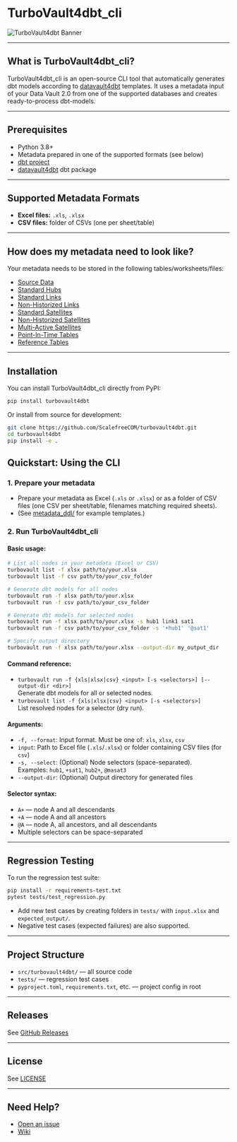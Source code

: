# TurboVault4dbt_cli

![TurboVault4dbt Banner](https://user-images.githubusercontent.com/81677440/214857459-13fb4674-06e7-40d1-abb6-1b43133f2f8b.png)

---

## What is TurboVault4dbt_cli?
TurboVault4dbt_cli is an open-source CLI tool that automatically generates dbt models according to [datavault4dbt](https://github.com/ScalefreeCOM/datavault4dbt) templates. It uses a metadata input of your Data Vault 2.0 from one of the supported databases and creates ready-to-process dbt-models.

---

## Prerequisites
- Python 3.8+
- Metadata prepared in one of the supported formats (see below)
- [dbt project](https://docs.getdbt.com/docs/get-started/getting-started-dbt-core)
- [datavault4dbt](https://github.com/ScalefreeCOM/datavault4dbt) dbt package


---

## Supported Metadata Formats  
- **Excel files:** `.xls`, `.xlsx`
- **CSV files:** folder of CSVs (one per sheet/table)

---

## How does my metadata need to look like?
Your metadata needs to be stored in the following tables/worksheets/files: 
- [Source Data](https://github.com/ScalefreeCOM/turbovault4dbt/wiki/source-data)
- [Standard Hubs](https://github.com/ScalefreeCOM/turbovault4dbt/wiki/hubs)
- [Standard Links](https://github.com/ScalefreeCOM/turbovault4dbt/wiki/links)
- [Non-Historized Links](https://github.com/ScalefreeCOM/turbovault4dbt/wiki/non-Historized-links)
- [Standard Satellites](https://github.com/ScalefreeCOM/turbovault4dbt/wiki/standard-satellites)
- [Non-Historized Satellites](https://github.com/ScalefreeCOM/turbovault4dbt/wiki/non-Historized-satellites)
- [Multi-Active Satellites](https://github.com/ScalefreeCOM/turbovault4dbt/wiki/multiactive-satellites)
- [Point-In-Time Tables](https://github.com/ScalefreeCOM/turbovault4dbt/wiki/Point-In-Time)
- [Reference Tables](https://github.com/ScalefreeCOM/turbovault4dbt/wiki/reference-tables)

---

## Installation

You can install TurboVault4dbt_cli directly from PyPI:
```sh
pip install turbovault4dbt
```
Or install from source for development:
```sh
git clone https://github.com/ScalefreeCOM/turbovault4dbt.git
cd turbovault4dbt
pip install -e .
```
## Quickstart: Using the CLI

### 1. Prepare your metadata
- Prepare your metadata as Excel (`.xls` or `.xlsx`) or as a folder of CSV files (one CSV per sheet/table, filenames matching required sheets).
- (See [metadata_ddl/](metadata_ddl/) for example templates.)

### 2. Run TurboVault4dbt_cli

#### Basic usage:
```sh
# List all nodes in your metadata (Excel or CSV)
turbovault list -f xlsx path/to/your.xlsx
turbovault list -f csv path/to/your_csv_folder

# Generate dbt models for all nodes
turbovault run -f xlsx path/to/your.xlsx
turbovault run -f csv path/to/your_csv_folder

# Generate dbt models for selected nodes
turbovault run -f xlsx path/to/your.xlsx -s hub1 link1 sat1
turbovault run -f csv path/to/your_csv_folder -s '+hub1' '@sat1'

# Specify output directory
turbovault run -f xlsx path/to/your.xlsx --output-dir my_output_dir
```
#### Command reference:
- `turbovault run -f {xls|xlsx|csv} <input> [-s <selectors>] [--output-dir <dir>]`  
  Generate dbt models for all or selected nodes.
- `turbovault list -f {xls|xlsx|csv} <input> [-s <selectors>]`  
  List resolved nodes for a selector (dry run).

#### Arguments:
- `-f, --format`: Input format. Must be one of: `xls`, `xlsx`, `csv`
- `input`: Path to Excel file (`.xls`/`.xlsx`) or folder containing CSV files (for `csv`)
- `-s, --select`: (Optional) Node selectors (space-separated).  
   Examples: `hub1`, `+sat1`, `hub2+`, `@masat3`
- `--output-dir`: (Optional) Output directory for generated files

#### Selector syntax:
- `A+` — node A and all descendants
- `+A` — node A and all ancestors
- `@A` — node A, all ancestors, and all descendants
- Multiple selectors can be space-separated

---

## Regression Testing

To run the regression test suite:
```sh
pip install -r requirements-test.txt
pytest tests/test_regression.py
```
- Add new test cases by creating folders in `tests/` with `input.xlsx` and `expected_output/`.
- Negative test cases (expected failures) are also supported.

---

## Project Structure
- `src/turbovault4dbt/` — all source code
- `tests/` — regression test cases
- `pyproject.toml`, `requirements.txt`, etc. — project config in root

---

## Releases
See [GitHub Releases](https://github.com/ScalefreeCOM/turbovault4dbt/releases)

---

## License
See [LICENSE](LICENSE)

---

## Need Help?
- [Open an issue](https://github.com/ScalefreeCOM/turbovault4dbt/issues)
- [Wiki](https://github.com/ScalefreeCOM/turbovault4dbt/wiki)